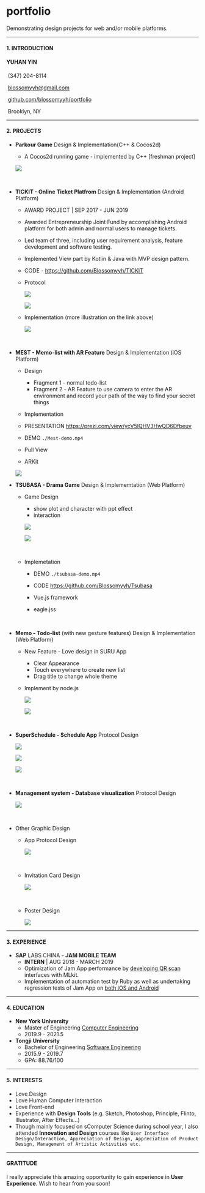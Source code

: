 # portfolio

Demonstrating design projects for web and/or mobile platforms.

----

#### 1. INTRODUCTION

####       **YUHAN YIN**

​	(347) 204-8114

​	blossomyyh@gmail.com

​	[github.com/blossomyyh/portfolio]()

​	Brooklyn, NY

-----

#### 2. PROJECTS

- **Parkour Game** Design & Implementation(C++ & Cocos2d)

  - A Cocos2d running game - implemented by C++ [freshman project]

  ![](./src/ParkourGame.png)

  ​

- **TICKIT - Online Ticket Platfrom** Design & Implementation  (Android Platform)

  - AWARD PROJECT | SEP 2017 - JUN 2019

  - Awarded Entrepreneurship Joint Fund by accomplishing Android platform for both admin and normal users to manage tickets.

  - Led team of three, including user requirement analysis, feature development and software testing.

  - Implemented View part by Kotlin & Java with MVP design pattern.

  - CODE - <https://github.com/Blossomyyh/TICKIT>

  - Protocol

    ![](./src/tickitp1.png)

    ![](./src/tickitp2.png)

  - Implementation (more illustration on the link above)

    ![](./src/tickiti1.png)

    ​

- **MEST - Memo-list with AR Feature** Design & Implementation  (iOS Platform)

  - Design

    - Fragment 1 - normal todo-list
    - Fragment 2 - AR Feature to use camera to enter the AR environment and record your path of the way to find your secret things

  -  Implementation

    - PRESENTATION  https://prezi.com/view/ycV5IQHV3HwQD6Dfbeuv
    - DEMO  `./Mest-demo.mp4`
    - Pull View
    - ARKit

    ![](./src/mest.png)

- **TSUBASA - Drama Game** Design & Implememtation  (Web Platform)

  - Game Design

    - show plot and character with ppt effect 
    - interaction 

    ![](./src/plot1.png)

    ![](./src/plot2.png)

    ​

  - Implemetation 

    - DEMO `./tsubasa-demo.mp4`

    - CODE  <https://github.com/Blossomyyh/Tsubasa>

    - Vue.js  framework

    - eagle.jss

      ​

- **Memo - Todo-list** (with new gesture features) Design & Implementation  (Web Platform)

  - New Feature - Love design in SURU App 

    - Clear Appearance
    - Touch everywhere to create new list
    - Drag title to change whole theme

  - Implement by node.js

    ![](/Users/yuhanyin/portfolio/src/mest1.png)

    ![](/Users/yuhanyin/portfolio/src/mest2.png)

    ​

- **SuperSchedule - Schedule App** Protocol Design

  ![](./src/c1.png)

  ![](./src/c2.png)

  ![](./src/c3.png)

  ​

- **Management system - Database visualization** Protocol Design

  ![](./src/manage.png)

  ​

- Other Graphic Design

  - App Protocol Design

    ![](./src/a1.png)

    ​

  - Invitation Card Design

    ![](./src/a2.png)

    ​

  - Poster Design

    ![](./src/a3.png)

----

#### 3. EXPERIENCE

- **SAP** LABS CHINA - **JAM MOBILE TEAM**
  - **INTERN** | AUG 2018 - MARCH 2019
  - Optimization of Jam App performance by <u>developing QR scan</u> interfaces with MLkit.
  - Implementation of automation test by Ruby as well as undertaking regression tests of Jam App on <u>both iOS and Android</u>

------

#### 4. EDUCATION

- **New York University**
  - Master of Engineering <u>Computer Engineering</u>
  - 2019.9 - 2021.5
- **Tongji University**
  - Bachelor of Engineering <u>Software Engineering</u>
  - 2015.9 - 2019.7 
  - GPA: 88.76/100

----

#### 5. INTERESTS

- Love Design
- Love Human Computer Interaction
- Love Front-end
- Experience with **Design Tools** (e.g. Sketch, Photoshop, Principle, Flinto, Illustrator, After Effects…)
- Though mainly focused on sComputer Science during school year, I also attended **Innovation and Design** courses like `User Interface Design/Interaction, Appreciation of Design, Appreciation of Product Design, Management of Artistic Activities etc.`

-----

#### GRATITUDE

I really appreciate this amazing opportunity to gain experience in **User Experience**. Wish to hear from you soon!